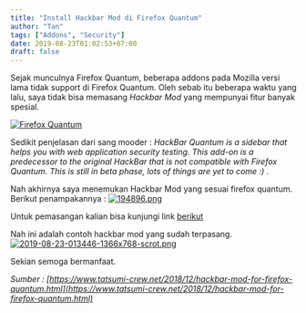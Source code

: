 ```yaml
---
title: "Install Hackbar Mod di Firefox Quantum"
author: "Tan"
tags: ["Addons", "Security"]
date: 2019-08-23T01:02:53+07:00
draft: false
---
```


Sejak munculnya Firefox Quantum, beberapa addons pada Mozilla versi lama tidak support di Firefox Quantum. Oleh sebab itu beberapa waktu yang lalu, saya tidak bisa memasang *Hackbar Mod* yang mempunyai fitur banyak spesial.

[![Firefox Quantum](https://i.postimg.cc/wvwYTZkJ/2019-08-23-010751-1366x768-scrot.png)](https://postimg.cc/nj9P3dgc)

Sedikit penjelasan dari sang mooder :
*HackBar Quantum is a sidebar that helps you with web application security testing. This add-on is a predecessor to the original HackBar that is not compatible with Firefox Quantum.
This is still in beta phase, lots of things are yet to come :) .*


Nah akhirnya saya menemukan Hackbar Mod yang sesuai firefox quantum. Berikut penampakannya :
[![194896.png](https://i.postimg.cc/LsCMmGDP/194896.png)](https://postimg.cc/kVbHc1kM)

Untuk pemasangan kalian bisa kunjungi link [berikut](https://addons.mozilla.org/en-US/firefox/addon/hackbar-for-quantum/)

Nah ini adalah contoh hackbar mod yang sudah terpasang.
[![2019-08-23-013446-1366x768-scrot.png](https://i.postimg.cc/J4VC7NNp/2019-08-23-013446-1366x768-scrot.png)](https://postimg.cc/NL4zprPX)

Sekian semoga bermanfaat.

*Sumber : [https://www.tatsumi-crew.net/2018/12/hackbar-mod-for-firefox-quantum.html](https://www.tatsumi-crew.net/2018/12/hackbar-mod-for-firefox-quantum.html)*
